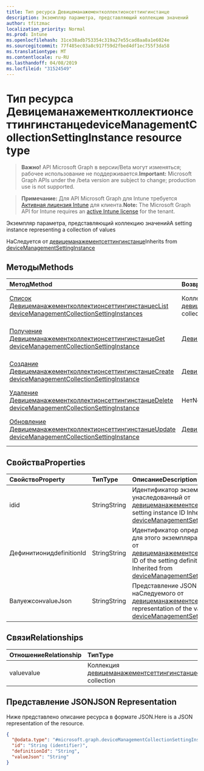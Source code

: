 ```yaml
---
title: Тип ресурса Девицеманажементколлектионсеттингинстанце
description: Экземпляр параметра, представляющий коллекцию значений
author: tfitzmac
localization_priority: Normal
ms.prod: Intune
ms.openlocfilehash: 31ce38adb753354c319a27e55cad8aa8a1e6024e
ms.sourcegitcommit: 77f485ec03a8c917f59d2fbed4df1ec755f3da58
ms.translationtype: MT
ms.contentlocale: ru-RU
ms.lasthandoff: 04/08/2019
ms.locfileid: "31524549"
---
```

# <a name="devicemanagementcollectionsettinginstance-resource-type"></a><span data-ttu-id="27f56-103">Тип ресурса Девицеманажементколлектионсеттингинстанце</span><span class="sxs-lookup"><span data-stu-id="27f56-103">deviceManagementCollectionSettingInstance resource type</span></span>

> <span data-ttu-id="27f56-104">**Важно!** API Microsoft Graph в версии/Beta могут изменяться; рабочее использование не поддерживается.</span><span class="sxs-lookup"><span data-stu-id="27f56-104">**Important:** Microsoft Graph APIs under the /beta version are subject to change; production use is not supported.</span></span>

> <span data-ttu-id="27f56-105">**Примечание:** Для API Microsoft Graph для Intune требуется [Активная лицензия Intune](https://go.microsoft.com/fwlink/?linkid=839381) для клиента.</span><span class="sxs-lookup"><span data-stu-id="27f56-105">**Note:** The Microsoft Graph API for Intune requires an [active Intune license](https://go.microsoft.com/fwlink/?linkid=839381) for the tenant.</span></span>

<span data-ttu-id="27f56-106">Экземпляр параметра, представляющий коллекцию значений</span><span class="sxs-lookup"><span data-stu-id="27f56-106">A setting instance representing a collection of values</span></span>


<span data-ttu-id="27f56-107">НаСледуется от [девицеманажементсеттингинстанце](../resources/intune-deviceintent-devicemanagementsettinginstance.md)</span><span class="sxs-lookup"><span data-stu-id="27f56-107">Inherits from [deviceManagementSettingInstance](../resources/intune-deviceintent-devicemanagementsettinginstance.md)</span></span>

## <a name="methods"></a><span data-ttu-id="27f56-108">Методы</span><span class="sxs-lookup"><span data-stu-id="27f56-108">Methods</span></span>
|<span data-ttu-id="27f56-109">Метод</span><span class="sxs-lookup"><span data-stu-id="27f56-109">Method</span></span>|<span data-ttu-id="27f56-110">Возвращаемый тип</span><span class="sxs-lookup"><span data-stu-id="27f56-110">Return Type</span></span>|<span data-ttu-id="27f56-111">Описание</span><span class="sxs-lookup"><span data-stu-id="27f56-111">Description</span></span>|
|:---|:---|:---|
|[<span data-ttu-id="27f56-112">Список Девицеманажементколлектионсеттингинстанцес</span><span class="sxs-lookup"><span data-stu-id="27f56-112">List deviceManagementCollectionSettingInstances</span></span>](../api/intune-deviceintent-devicemanagementcollectionsettinginstance-list.md)|<span data-ttu-id="27f56-113">Коллекция [девицеманажементколлектионсеттингинстанце](../resources/intune-deviceintent-devicemanagementcollectionsettinginstance.md)</span><span class="sxs-lookup"><span data-stu-id="27f56-113">[deviceManagementCollectionSettingInstance](../resources/intune-deviceintent-devicemanagementcollectionsettinginstance.md) collection</span></span>|<span data-ttu-id="27f56-114">Список свойств и связей объектов [девицеманажементколлектионсеттингинстанце](../resources/intune-deviceintent-devicemanagementcollectionsettinginstance.md) .</span><span class="sxs-lookup"><span data-stu-id="27f56-114">List properties and relationships of the [deviceManagementCollectionSettingInstance](../resources/intune-deviceintent-devicemanagementcollectionsettinginstance.md) objects.</span></span>|
|[<span data-ttu-id="27f56-115">Получение Девицеманажементколлектионсеттингинстанце</span><span class="sxs-lookup"><span data-stu-id="27f56-115">Get deviceManagementCollectionSettingInstance</span></span>](../api/intune-deviceintent-devicemanagementcollectionsettinginstance-get.md)|[<span data-ttu-id="27f56-116">Девицеманажементколлектионсеттингинстанце</span><span class="sxs-lookup"><span data-stu-id="27f56-116">deviceManagementCollectionSettingInstance</span></span>](../resources/intune-deviceintent-devicemanagementcollectionsettinginstance.md)|<span data-ttu-id="27f56-117">Чтение свойств и связей объекта [девицеманажементколлектионсеттингинстанце](../resources/intune-deviceintent-devicemanagementcollectionsettinginstance.md) .</span><span class="sxs-lookup"><span data-stu-id="27f56-117">Read properties and relationships of the [deviceManagementCollectionSettingInstance](../resources/intune-deviceintent-devicemanagementcollectionsettinginstance.md) object.</span></span>|
|[<span data-ttu-id="27f56-118">Создание Девицеманажементколлектионсеттингинстанце</span><span class="sxs-lookup"><span data-stu-id="27f56-118">Create deviceManagementCollectionSettingInstance</span></span>](../api/intune-deviceintent-devicemanagementcollectionsettinginstance-create.md)|[<span data-ttu-id="27f56-119">Девицеманажементколлектионсеттингинстанце</span><span class="sxs-lookup"><span data-stu-id="27f56-119">deviceManagementCollectionSettingInstance</span></span>](../resources/intune-deviceintent-devicemanagementcollectionsettinginstance.md)|<span data-ttu-id="27f56-120">Создание нового объекта [девицеманажементколлектионсеттингинстанце](../resources/intune-deviceintent-devicemanagementcollectionsettinginstance.md) .</span><span class="sxs-lookup"><span data-stu-id="27f56-120">Create a new [deviceManagementCollectionSettingInstance](../resources/intune-deviceintent-devicemanagementcollectionsettinginstance.md) object.</span></span>|
|[<span data-ttu-id="27f56-121">Удаление Девицеманажементколлектионсеттингинстанце</span><span class="sxs-lookup"><span data-stu-id="27f56-121">Delete deviceManagementCollectionSettingInstance</span></span>](../api/intune-deviceintent-devicemanagementcollectionsettinginstance-delete.md)|<span data-ttu-id="27f56-122">Нет</span><span class="sxs-lookup"><span data-stu-id="27f56-122">None</span></span>|<span data-ttu-id="27f56-123">Удаляет объект [девицеманажементколлектионсеттингинстанце](../resources/intune-deviceintent-devicemanagementcollectionsettinginstance.md).</span><span class="sxs-lookup"><span data-stu-id="27f56-123">Deletes a [deviceManagementCollectionSettingInstance](../resources/intune-deviceintent-devicemanagementcollectionsettinginstance.md).</span></span>|
|[<span data-ttu-id="27f56-124">Обновление Девицеманажементколлектионсеттингинстанце</span><span class="sxs-lookup"><span data-stu-id="27f56-124">Update deviceManagementCollectionSettingInstance</span></span>](../api/intune-deviceintent-devicemanagementcollectionsettinginstance-update.md)|[<span data-ttu-id="27f56-125">Девицеманажементколлектионсеттингинстанце</span><span class="sxs-lookup"><span data-stu-id="27f56-125">deviceManagementCollectionSettingInstance</span></span>](../resources/intune-deviceintent-devicemanagementcollectionsettinginstance.md)|<span data-ttu-id="27f56-126">Обновление свойств объекта [девицеманажементколлектионсеттингинстанце](../resources/intune-deviceintent-devicemanagementcollectionsettinginstance.md) .</span><span class="sxs-lookup"><span data-stu-id="27f56-126">Update the properties of a [deviceManagementCollectionSettingInstance](../resources/intune-deviceintent-devicemanagementcollectionsettinginstance.md) object.</span></span>|

## <a name="properties"></a><span data-ttu-id="27f56-127">Свойства</span><span class="sxs-lookup"><span data-stu-id="27f56-127">Properties</span></span>
|<span data-ttu-id="27f56-128">Свойство</span><span class="sxs-lookup"><span data-stu-id="27f56-128">Property</span></span>|<span data-ttu-id="27f56-129">Тип</span><span class="sxs-lookup"><span data-stu-id="27f56-129">Type</span></span>|<span data-ttu-id="27f56-130">Описание</span><span class="sxs-lookup"><span data-stu-id="27f56-130">Description</span></span>|
|:---|:---|:---|
|<span data-ttu-id="27f56-131">id</span><span class="sxs-lookup"><span data-stu-id="27f56-131">id</span></span>|<span data-ttu-id="27f56-132">String</span><span class="sxs-lookup"><span data-stu-id="27f56-132">String</span></span>|<span data-ttu-id="27f56-133">Идентификатор экземпляра параметра, унаследованный от [девицеманажементсеттингинстанце](../resources/intune-deviceintent-devicemanagementsettinginstance.md)</span><span class="sxs-lookup"><span data-stu-id="27f56-133">The setting instance ID Inherited from [deviceManagementSettingInstance](../resources/intune-deviceintent-devicemanagementsettinginstance.md)</span></span>|
|<span data-ttu-id="27f56-134">Дефинитионид</span><span class="sxs-lookup"><span data-stu-id="27f56-134">definitionId</span></span>|<span data-ttu-id="27f56-135">String</span><span class="sxs-lookup"><span data-stu-id="27f56-135">String</span></span>|<span data-ttu-id="27f56-136">Идентификатор определения параметра для этого экземпляра, унаследованного от [девицеманажементсеттингинстанце](../resources/intune-deviceintent-devicemanagementsettinginstance.md)</span><span class="sxs-lookup"><span data-stu-id="27f56-136">The ID of the setting definition for this instance Inherited from [deviceManagementSettingInstance](../resources/intune-deviceintent-devicemanagementsettinginstance.md)</span></span>|
|<span data-ttu-id="27f56-137">Валуежсон</span><span class="sxs-lookup"><span data-stu-id="27f56-137">valueJson</span></span>|<span data-ttu-id="27f56-138">String</span><span class="sxs-lookup"><span data-stu-id="27f56-138">String</span></span>|<span data-ttu-id="27f56-139">Представление JSON значения, наСледуемого от [девицеманажементсеттингинстанце](../resources/intune-deviceintent-devicemanagementsettinginstance.md)</span><span class="sxs-lookup"><span data-stu-id="27f56-139">JSON representation of the value Inherited from [deviceManagementSettingInstance](../resources/intune-deviceintent-devicemanagementsettinginstance.md)</span></span>|

## <a name="relationships"></a><span data-ttu-id="27f56-140">Связи</span><span class="sxs-lookup"><span data-stu-id="27f56-140">Relationships</span></span>
|<span data-ttu-id="27f56-141">Отношение</span><span class="sxs-lookup"><span data-stu-id="27f56-141">Relationship</span></span>|<span data-ttu-id="27f56-142">Тип</span><span class="sxs-lookup"><span data-stu-id="27f56-142">Type</span></span>|<span data-ttu-id="27f56-143">Описание</span><span class="sxs-lookup"><span data-stu-id="27f56-143">Description</span></span>|
|:---|:---|:---|
|<span data-ttu-id="27f56-144">value</span><span class="sxs-lookup"><span data-stu-id="27f56-144">value</span></span>|<span data-ttu-id="27f56-145">Коллекция [девицеманажементсеттингинстанце](../resources/intune-deviceintent-devicemanagementsettinginstance.md)</span><span class="sxs-lookup"><span data-stu-id="27f56-145">[deviceManagementSettingInstance](../resources/intune-deviceintent-devicemanagementsettinginstance.md) collection</span></span>|<span data-ttu-id="27f56-146">Коллекция значений</span><span class="sxs-lookup"><span data-stu-id="27f56-146">The collection of values</span></span>|

## <a name="json-representation"></a><span data-ttu-id="27f56-147">Представление JSON</span><span class="sxs-lookup"><span data-stu-id="27f56-147">JSON Representation</span></span>
<span data-ttu-id="27f56-148">Ниже представлено описание ресурса в формате JSON.</span><span class="sxs-lookup"><span data-stu-id="27f56-148">Here is a JSON representation of the resource.</span></span>
<!-- {
  "blockType": "resource",
  "keyProperty": "id",
  "@odata.type": "microsoft.graph.deviceManagementCollectionSettingInstance"
}
-->
``` json
{
  "@odata.type": "#microsoft.graph.deviceManagementCollectionSettingInstance",
  "id": "String (identifier)",
  "definitionId": "String",
  "valueJson": "String"
}
```







